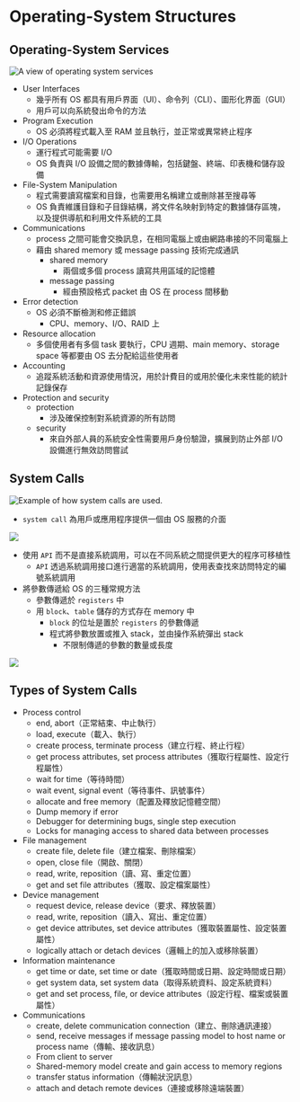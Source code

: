 # Operating-System Structures
## Operating-System Services

![A view of operating system services](https://i.imgur.com/5iPQPu4.png)
- User Interfaces
  - 幾乎所有 OS 都具有用戶界面（UI）、命令列（CLI）、圖形化界面（GUI）
  - 用戶可以向系統發出命令的方法
- Program Execution 
  - OS 必須將程式載入至 RAM 並且執行，並正常或異常終止程序
- I/O Operations
  - 運行程式可能需要 I/O
  - OS 負責與 I/O 設備之間的數據傳輸，包括鍵盤、終端、印表機和儲存設備
- File-System Manipulation
  - 程式需要讀寫檔案和目錄，也需要用名稱建立或刪除甚至搜尋等
  - OS 負責維護目錄和子目錄結構，將文件名映射到特定的數據儲存區塊，以及提供導航和利用文件系統的工具
- Communications
  - process 之間可能會交換訊息，在相同電腦上或由網路串接的不同電腦上
  - 藉由 shared memory 或 message passing 技術完成通訊
    - shared memory
      - 兩個或多個 process 讀寫共用區域的記憶體
    - message passing
      - 經由預設格式 packet 由 OS 在 process 間移動
- Error detection 
  - OS 必須不斷檢測和修正錯誤
    - CPU、memory、I/O、RAID 上
- Resource allocation 
  - 多個使用者有多個 task 要執行，CPU 週期、main memory、storage space 等都要由 OS 去分配給這些使用者
- Accounting 
  - 追蹤系統活動和資源使用情況，用於計費目的或用於優化未來性能的統計記錄保存
- Protection and security
  - protection
    - 涉及確保控制對系統資源的所有訪問
  - security
    - 來自外部人員的系統安全性需要用戶身份驗證，擴展到防止外部 I/O 設備進行無效訪問嘗試
## System Calls

![Example of how system calls are used.](https://i.imgur.com/m0JTRVs.png)

- `system call` 為用戶或應用程序提供一個由 OS 服務的介面

![](https://i.imgur.com/CDrHFlY.png)
- 使用 `API` 而不是直接系統調用，可以在不同系統之間提供更大的程序可移植性
  - `API` 透過系統調用接口進行適當的系統調用，使用表查找來訪問特定的編號系統調用
- 將參數傳遞給 OS 的三種常規方法
  - 參數傳遞於 `registers` 中
  - 用 `block`、`table` 儲存的方式存在 memory 中
    - `block` 的位址是置於 `registers` 的參數傳遞
    - 程式將參數放置或推入 stack，並由操作系統彈出 stack
      - 不限制傳遞的參數的數量或長度

![](https://i.imgur.com/PWR3tqS.png)

## Types of System Calls
- Process control
  - end, abort（正常結束、中止執行）
  - load, execute（載入、執行）
  - create process, terminate process（建立行程、終止行程）
  - get process attributes, set process attributes（獲取行程屬性、設定行程屬性）
  - wait for time（等待時間）
  - wait event, signal event（等待事件、訊號事件）
  - allocate and free memory（配置及釋放記憶體空間）
  - Dump memory if error
  - Debugger for determining bugs, single step execution
  - Locks for managing access to shared data between processes
- File management
  - create file, delete file（建立檔案、刪除檔案）
  - open, close file（開啟、關閉）
  - read, write, reposition（讀、寫、重定位置）
  - get and set file attributes（獲取、設定檔案屬性）
- Device management
  - request device, release device（要求、釋放裝置）
  - read, write, reposition（讀入、寫出、重定位置）
  - get device attributes, set device attributes（獲取裝置屬性、設定裝置屬性）
  - logically attach or detach devices（邏輯上的加入或移除裝置）
- Information maintenance
  - get time or date, set time or date（獲取時間或日期、設定時間或日期）
  - get system data, set system data（取得系統資料、設定系統資料）
  - get and set process, file, or device attributes（設定行程、檔案或裝置屬性）
- Communications
  - create, delete communication connection（建立、刪除通訊連接）
  - send, receive messages if message passing model to host name or process name（傳輸、接收訊息）
  - From client to server
  - Shared-memory model create and gain access to memory regions
  - transfer status information（傳輸狀況訊息）
  - attach and detach remote devices（連接或移除遠端裝置）
